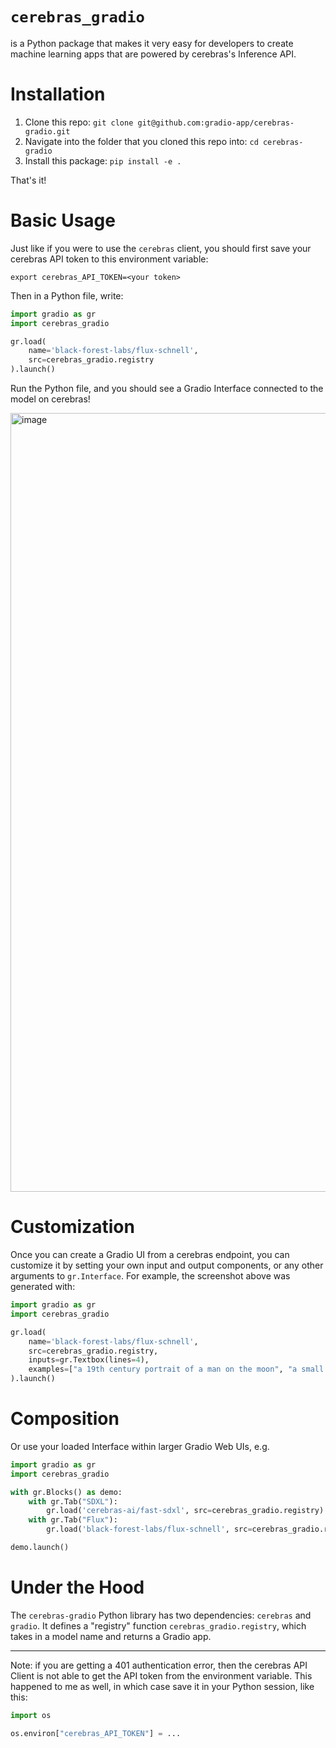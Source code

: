 # `cerebras_gradio`

is a Python package that makes it very easy for developers to create machine learning apps that are powered by cerebras's Inference API.

# Installation

1. Clone this repo: `git clone git@github.com:gradio-app/cerebras-gradio.git`
2. Navigate into the folder that you cloned this repo into: `cd cerebras-gradio`
3. Install this package: `pip install -e .`

<!-- ```bash
pip install cerebras-gradio
``` -->

That's it! 

# Basic Usage

Just like if you were to use the `cerebras` client, you should first save your cerebras API token to this environment variable:

```
export cerebras_API_TOKEN=<your token>
```

Then in a Python file, write:

```python
import gradio as gr
import cerebras_gradio

gr.load(
    name='black-forest-labs/flux-schnell',
    src=cerebras_gradio.registry
).launch()
```

Run the Python file, and you should see a Gradio Interface connected to the model on cerebras!

<img width="1246" alt="image" src="https://github.com/user-attachments/assets/2c975cbd-965f-4967-9468-d791aabfc9aa">


# Customization 

Once you can create a Gradio UI from a cerebras endpoint, you can customize it by setting your own input and output components, or any other arguments to `gr.Interface`. For example, the screenshot above was generated with:

```py
import gradio as gr
import cerebras_gradio

gr.load(
    name='black-forest-labs/flux-schnell',
    src=cerebras_gradio.registry,
    inputs=gr.Textbox(lines=4),
    examples=["a 19th century portrait of a man on the moon", "a small cartoon mouse eating an ice cream cone"],
).launch()
```


# Composition

Or use your loaded Interface within larger Gradio Web UIs, e.g.

```python
import gradio as gr
import cerebras_gradio

with gr.Blocks() as demo:
    with gr.Tab("SDXL"):
        gr.load('cerebras-ai/fast-sdxl', src=cerebras_gradio.registry)
    with gr.Tab("Flux"):
        gr.load('black-forest-labs/flux-schnell', src=cerebras_gradio.registry)

demo.launch()
```

# Under the Hood

The `cerebras-gradio` Python library has two dependencies: `cerebras` and `gradio`. It defines a "registry" function `cerebras_gradio.registry`, which takes in a model name and returns a Gradio app.

-------

Note: if you are getting a 401 authentication error, then the cerebras API Client is not able to get the API token from the environment variable. This happened to me as well, in which case save it in your Python session, like this:

```py
import os

os.environ["cerebras_API_TOKEN"] = ...
```
